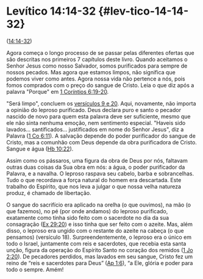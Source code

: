# Levítico 14:14-32 {#lev-tico-14-14-32}

([14:14-32](http://bibliaonline.com.br/acf/lv/14/14-32))

Agora começa o longo processo de se passar pelas diferentes ofertas que são descritas nos primeiros 7 capítulos deste livro. Quando aceitamos o Senhor Jesus como nosso Salvador, somos purificados para sempre de nossos pecados. Mas agora que estamos limpos, não significa que podemos viver como antes. Agora nossa vida não pertence a nós, pois fomos comprados com o preço do sangue de Cristo. Leia o que diz após a palavra &quot;Porque&quot; em [1 Coríntios 6:19-20](http://bibliaonline.com.br/acf/1co/6/19-20).

&quot;Será limpo&quot;, concluem os [versículos 9 e 20](http://bibliaonline.com.br/acf/lv/14/9-20). Aqui, novamente, não importa a opinião do leproso purificado. Deus declara puro e santo o pecador nascido de novo para quem esta palavra deve ser suficiente, mesmo que ele não sinta nenhuma emoção, nem sentimento especial. &quot;Haveis sido lavados... santificados... justificados em nome do Senhor Jesus&quot;, diz a Palavra ([1 Co 6:11](http://bibliaonline.com.br/acf/1co/6/11)). A salvação depende do poder purificador do sangue de Cristo, mas a comunhão com Deus depende da obra purificadora de Cristo. Sangue e água ([Hb 10:22](http://bibliaonline.com.br/acf/hb/10/22)).

Assim como os pássaros, uma figura da obra de Deus por nós, faltavam outras duas coisas da Sua obra em nós: a água, o poder purificador da Palavra, e a navalha. O leproso raspava seu cabelo, barba e sobrancelhas. Tudo o que recordava a força natural do homem era descartada. Este trabalho do Espírito, que nos leva a julgar o que nossa velha natureza produz, é chamado de libertação.

O sangue do sacrifício era aplicado na orelha (o que ouvimos), na mão (o que fazemos), no pé (por onde andamos) do leproso purificado, exatamente como tinha sido feito com o sacerdote no dia da sua consagração ([Ex 29:20](http://bibliaonline.com.br/acf/ex/29/20)) e isso tinha que ser feito com o azeite. Mas, além disso, o leproso era ungido com o restante do azeite na cabeça (o que pensamos) (versículo 18). Surpreendentemente, o leproso era o único em todo o Israel, juntamente com reis e sacerdotes, que recebia esta santa unção, figura da operação do Espírito Santo no coração dos remidos ([1 Jo 2:20](http://bibliaonline.com.br/acf/1jo/2/20)). De pecadores perdidos, mas lavados em seu sangue, Cristo fez um reino de “reis e sacerdotes para Deus” ([Ap 1:6](http://bibliaonline.com.br/acf/ap/1/6)), “a Ele, glória e poder para todo o sempre. Amém!